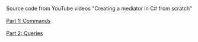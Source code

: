 Source code from YouTube videos "Creating a mediator in C# from scratch" <br/> <br/>
[Part 1: Commands](https://www.youtube.com/watch?v=q93pK9LZ5Qk) <br/> <br/>
[Part 2: Queries](https://www.youtube.com/watch?v=TOsJTdbs_iM)
